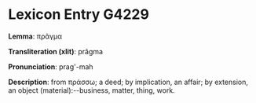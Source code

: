 # Lexicon Entry G4229

**Lemma**: πρᾶγμα

**Transliteration (xlit)**: prâgma

**Pronunciation**: prag'-mah

**Description**:
from πράσσω; a deed; by implication, an affair; by extension, an object (material):--business, matter, thing, work.

